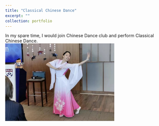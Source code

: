 ```yaml
---
title: "Classical Chinese Dance"
excerpt: ""
collection: portfolio
---
```

In my spare time, I would join Chinese Dance club and perform Classical Chinese Dance.<br/>
<img src='../images/WechatIMG670.jpg' width="350" height="250">
